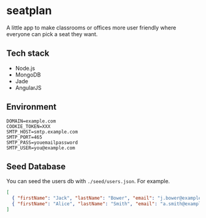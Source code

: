 # seatplan

A little app to make classrooms or offices more user friendly where everyone can pick a seat they want.

## Tech stack

- Node.js
- MongoDB
- Jade
- AngularJS

## Environment

```
DOMAIN=example.com
COOKIE_TOKEN=XXX
SMTP_HOST=smtp.example.com
SMTP_PORT=465
SMTP_PASS=youemailpassword
SMTP_USER=you@example.com
```

## Seed Database

You can seed the users db with `./seed/users.json`. For example.

```json
[
  { "firstName": "Jack", "lastName": "Bower", "email": "j.bower@example.com", "admin": true},
  { "firstName": "Alice", "lastName": "Smith", "email": "a.smith@example.com"},
]
```

